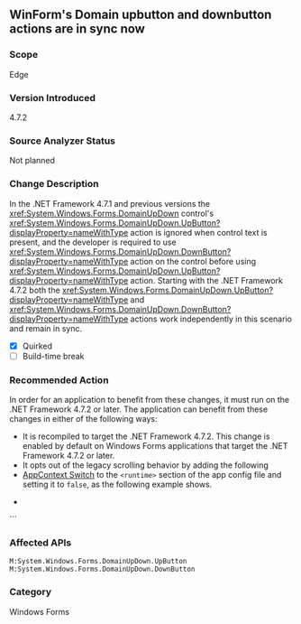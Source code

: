 ## WinForm's Domain upbutton and downbutton actions are in sync now

### Scope
Edge

### Version Introduced
4.7.2

### Source Analyzer Status
Not planned

### Change Description
In the .NET Framework 4.7.1 and previous versions the <xref:System.Windows.Forms.DomainUpDown> 
control's <xref:System.Windows.Forms.DomainUpDown.UpButton?displayProperty=nameWithType>
action is ignored when control text is present, and the developer is required to use <xref:System.Windows.Forms.DomainUpDown.DownButton?displayProperty=nameWithType> action on the control before using <xref:System.Windows.Forms.DomainUpDown.UpButton?displayProperty=nameWithType> action.
Starting with the .NET Framework 4.7.2 both the <xref:System.Windows.Forms.DomainUpDown.UpButton?displayProperty=nameWithType> and <xref:System.Windows.Forms.DomainUpDown.DownButton?displayProperty=nameWithType> actions work independently in this scenario and remain in sync.

- [X] Quirked
- [ ] Build-time break

### Recommended Action

In order for an application to benefit from these changes, it must run on the .NET Framework 4.7.2 or later. The application can benefit from these changes in either of the following ways:
- It is recompiled to target the .NET Framework 4.7.2. This change is enabled by default on Windows Forms applications that target the .NET Framework 4.7.2 or later.
- It opts out of the legacy scrolling behavior by adding the following 
- [AppContext Switch](https://docs.microsoft.com/dotnet/framework/configure-apps/file-schema/runtime/appcontextswitchoverrides-element) to the `<runtime>` section of the app config file and setting it to `false`, as the following example shows. 
- ```
<runtime>
        <AppContextSwitchOverrides value="Switch.System.Windows.Forms.DomainUpDown.UseLegacyScrolling=false"/>
</runtime>
``` 

### Affected APIs
`M:System.Windows.Forms.DomainUpDown.UpButton`
`M:System.Windows.Forms.DomainUpDown.DownButton`


### Category
Windows Forms

<!-- breaking change id: 53 -->
